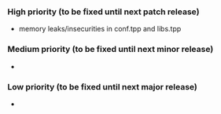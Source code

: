 ### High priority (to be fixed until next patch release)
 - memory leaks/insecurities in conf.tpp and libs.tpp

### Medium priority (to be fixed until next minor release)
 - 

### Low priority (to be fixed until next major release)
 - 
